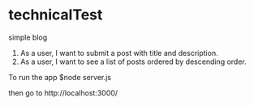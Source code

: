 # technicalTest
simple blog  
1. As a user, I want to submit a post with title and description.  
2. As a user, I want to see a list of posts ordered by descending order.  


To run the app
$node server.js

then go to http://localhost:3000/
